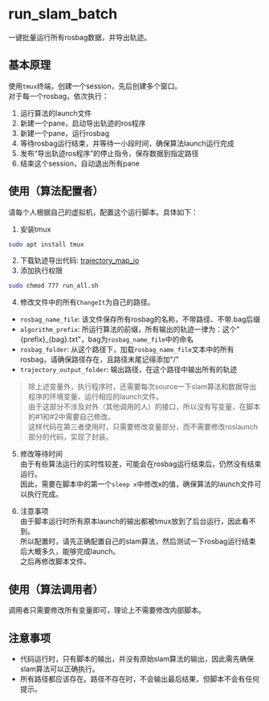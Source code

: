 # run_slam_batch
一键批量运行所有rosbag数据，并导出轨迹。

## 基本原理
使用`tmux`终端，创建一个session，先后创建多个窗口。  
对于每一个rosbag，依次执行：
1. 运行算法的launch文件
2. 新建一个pane，启动导出轨迹的ros程序
3. 新建一个pane，运行rosbag
4. 等待rosbag运行结束，并等待一小段时间，确保算法launch运行完成
5. 发布“导出轨迹ros程序”的停止指令，保存数据到指定路径
6. 结束这个session，自动退出所有pane


## 使用（算法配置者）
请每个人根据自己的虚拟机，配置这个运行脚本。具体如下：

1. 安装tmux
```bash
sudo apt install tmux
```
2. 下载轨迹导出代码: [trajectory_map_io](https://github.com/hust-ddc-slam/slam-utils/tree/main/trajectory_map_io)
3. 添加执行权限
```bash
sudo chmod 777 run_all.sh
```
4. 修改文件中的所有`ChangeIt`为自己的路径。
- `rosbag_name_file`: 该文件保存所有rosbag的名称，不带路径、不带.bag后缀
- `algorithm_prefix`: 所运行算法的前缀，所有输出的轨迹一律为：这个"{prefix}_{bag}.txt"，bag为`rosbag_name_file`中的命名
- `rosbag_folder`: 从这个路径下，加载`rosbag_name_file`文本中的所有rosbag，请确保路径存在，且路径末尾记得添加"/"
- `trajectory_output_folder`: 输出路径，在这个路径中输出所有的轨迹

> 除上述变量外，执行程序时，还需要每次source一下slam算法和数据导出程序的环境变量、运行相应的launch文件。  
由于这部分不涉及对外（其他调用的人）的接口，所以没有写变量，在脚本的#1和#2中需要自己修改。  
这样代码在第三者使用时，只需要修改变量部分，而不需要修改roslaunch部分的代码，实现了封装。

5. 修改等待时间  
由于有些算法运行的实时性较差，可能会在rosbag运行结束后，仍然没有结束运行。  
因此，需要在脚本中的第一个`sleep x`中修改x的值，确保算法的launch文件可以执行完成。

6. 注意事项  
由于脚本运行时所有原本launch的输出都被tmux放到了后台运行，因此看不到。   
所以配置时，请先正确配置自己的slam算法，然后测试一下rosbag运行结束后大概多久，能够完成launch。  
之后再修改脚本文件。


## 使用（算法调用者）
调用者只需要修改所有变量即可，理论上不需要修改内部脚本。


## 注意事项
- 代码运行时，只有脚本的输出，并没有原始slam算法的输出，因此需先确保slam算法可以正确执行。  
- 所有路径都应该存在。路径不存在时，不会输出最后结果，但脚本不会有任何提示。



